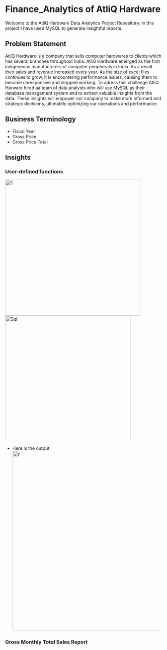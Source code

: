 # Finance_Analytics of AtliQ Hardware
Welcome to the AtliQ Hardware Data Analytics Project Repository. In this project I have used MySQL to generate insightful reports.

## Problem Statement
AtliQ Hardware is a company that sells computer hardwares to clients which has several branches throughout India. AtliQ Hardware emerged as the first indigeneous manufacturers of computer peripherals in India. As a result their sales and revenue increased every year. As the size of excel files continues to grow, it is encountering performance issues, causing them to become unresponsive and stopped working. To adress this challenge AtliQ Harware hired aa team of data analysts who will use MySQL as their database management system and to extract valuable insights from the data. These insights will empower our company to make more informed and strategic decisions, ultimately optimizing our operations and performance.

## Business Terminology
- Fiscal Year
- Gross Price
- Gross Price Total

## Insights

### User-defined functions


<img width="437" alt="1" src="https://github.com/anushkasingh2306/Finance_Analytics/assets/123302995/ac4331f8-3313-417a-89eb-8bd45e745ba5">




<img width="403" alt="Sql" src="https://github.com/anushkasingh2306/Finance_Analytics/assets/123302995/b4664184-ecd0-4656-bf77-4fec464308fa">


- Here is the output
  <img width="578" alt="r" src="https://github.com/anushkasingh2306/Finance_Analytics/assets/123302995/34628dab-d49c-4336-a155-bddea3e31b29">


### Gross Monthly Total Sales Report









